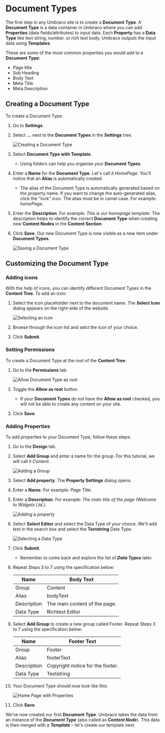 # Document Types

The first step in any Umbraco site is to create a **Document Type**. A **Document Type** is a data container in Umbraco where you can add **Properties** (data fields/attributes) to input data. Each **Property** has a **Data Type** like text string, number, or rich text body. Umbraco outputs the input data using **Templates**.

These are some of the most common properties you would add to a **Document Type**:

* Page title
* Sub Heading
* Body Text
* Meta Title
* Meta Description

## Creating a Document Type

To create a Document Type:

1. Go to **Settings**.
2. Select **...** next to the **Document Types** in the **Settings** tree.

    ![Creating a Document Type](images/figure-7-creating-a-document-type-v8.png)
3. Select **Document Type with Template**.
   * Using folders can help you organise your **Document Types**.
4. Enter a **Name** for the **Document Type**. Let's call it _HomePage_. You'll notice that an **Alias** is automatically created.
   * The alias of the Document Type is automatically generated based on the property name. If you want to change the auto-generated alias, click the "lock" icon. The alias must be in camel case. For example: _homePage_.
5. Enter the **Description**. For example: _This is our homepage template_. The description helps to identify the correct **Document Type** when creating new **Content Nodes** in the **Content Section**.
6. Click **Save**. Our new Document Type is now visible as a new item under **Document Types**.

    ![Saving a Document Type](images/figure-7-saving-a-document-type-v11.png)

## Customizing the Document Type

### Adding icons

With the help of icons, you can identify different Document Types in the **Content Tree**. To add an icon:

1. Select the icon placeholder next to the document name. The **Select Icon** dialog appears on the right-side of the website.

    ![Selecting an icon](images/figure-9-adding-an-icon-to-document-type-v11.png)
2. Browse through the icon list and selct the icon of your choice.
3. Click **Submit**.

### Setting Permissions

To create a Document Type at the root of the **Content Tree**:

1. Go to the **Permissions** tab.

    ![Allow Document Type as root](images/figure-9a-allow-document-type-as-root-v8.png)
2. Toggle the **Allow as root** button.
   * If your **Document Types** do not have the **Allow as root** checked, you will not be able to create any content on your site.
3. Click **Save**.

### Adding Properties

To add properties to your Document Type, follow these steps:

1. Go to the **Design** tab.
2. Select **Add Group** and enter a name for the group. For this tutorial, we will call it _Content_.

    ![Adding a Group](images/figure-10-document-types-adding-groups-v11.png)
3. Select **Add property**. The **Property Settings** dialog opens.
4. Enter a **Name**. For example: _Page Title_.
5. Enter a **Description**. For example: _The main title of the page (Welcome to Widgets Ltd.)_.

   ![Adding a property](images/figure-11-creating-our-pagetitle-property-v11.png)
6. Select **Select Editor** and select the Data Type of your choice. We'll add _text_ in the search box and select the **Textstring** Data Type.

    ![Selecting a Data Type](images/figure-11a-selecting-textstring-data-type-v11.png)
7. Click **Submit**.
   * Remember to come back and explore the list of _**Data Types**_ later.
8. Repeat Steps 3 to 7 using the specification below:

    | Name        | Body Text                     |
    | ----------- | ----------------------------- |
    | Group       | Content                       |
    | Alias       | bodyText                      |
    | Description | The main content of the page. |
    | Data Type   | Richtext Editor               |
9. Select **Add Group** to create a new group called Footer. Repeat Steps 3 to 7 using the specification below:

    | Name        | Footer Text                      |
    | ----------- | -------------------------------- |
    | Group       | Footer                           |
    | Alias       | footerText                       |
    | Description | Copyright notice for the footer. |
    | Data Type   | Textstring                       |
10. Your Document Type should now look like this:

    ![Home Page with Properties](images/figure-12-homepage-document-type-with-properties-v11.png)
11. Click **Save**.

We’ve now created our first **Document Type**. Umbraco takes the data from an instance of the _**Document Type**_ (also called as _**Content Node**_). This data is then merged with a _**Template**_ – let's create our template next.
